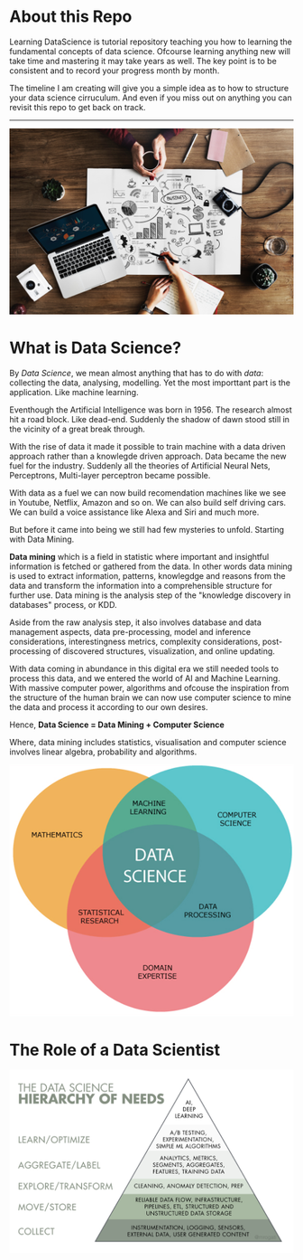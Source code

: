 # About this Repo

Learning DataScience is tutorial repository teaching you how to learning the fundamental concepts of data science. Ofcourse 
learning anything new will take time and mastering it may take years as well. The key point is to be consistent and to record
your progress month by month. 

The timeline I am creating will give you a simple idea as to how to structure your data science cirruculum. And even if you miss
out on anything you can revisit this repo to get back on track.

<hr>

![](images/camera-coffee-composition-1509428.jpg)

# What is Data Science?

By *Data Science*, we mean almost anything that has to do with *data*: collecting the data, analysing,
modelling. Yet the most importtant part is the application. Like machine learning. 

Eventhough the Artificial Intelligence was born in 1956. The research almost hit a road block. Like dead-end. Suddenly the 
shadow of dawn stood still in the vicinity of a great break through. 

With the rise of data it made it possible to train machine with a data driven approach rather than a knowlegde driven
approach. Data became the new fuel for the industry. Suddenly all the theories of Artificial Neural Nets, Perceptrons, Multi-layer perceptron became possible. 

With data as a fuel we can now build recomendation machines like we see in Youtube, Netflix, Amazon and so on. We can also 
build self driving cars. We can build a voice assistance like Alexa and Siri and much more. 

But before it came into being we still had few mysteries to unfold. Starting with Data Mining.

**Data mining** which is a field in statistic where important and insightful information is fetched or gathered from the data. 
In other words data mining is used to extract information, patterns, knowlegdge and reasons from the data and transform the 
information into a comprehensible structure for further use. Data mining is the analysis step of the "knowledge discovery in 
databases" process, or KDD. 

Aside from the raw analysis step, it also involves database and data management aspects, data pre-processing, model and inference considerations, interestingness metrics, complexity considerations, post-processing of discovered structures, visualization, and online updating. 

With data coming in abundance in this digital era we still needed tools to process this data, and we entered the world of AI and Machine Learning. With massive computer power, algorithms and ofcouse the inspiration from the structure of the human brain we can now use computer science to mine the data and process it according to our own desires.

Hence, **Data Science = Data Mining + Computer Science**

Where, data mining includes statistics, visualisation and computer science involves linear algebra, probability and algorithms.

![](images/datasciencecomponents.png)


# The Role of a Data Scientist

![](images/datascience.png)
